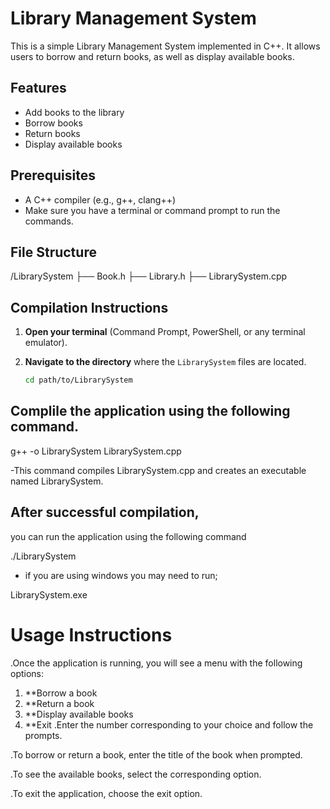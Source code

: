# Library Management System

This is a simple Library Management System implemented in C++. It allows users to borrow and return books, as well as display available books.

## Features

- Add books to the library
- Borrow books
- Return books
- Display available books

## Prerequisites

- A C++ compiler (e.g., g++, clang++)
- Make sure you have a terminal or command prompt to run the commands.

## File Structure

/LibrarySystem
├── Book.h
├── Library.h
├── LibrarySystem.cpp


## Compilation Instructions

1. **Open your terminal** (Command Prompt, PowerShell, or any terminal emulator).
2. **Navigate to the directory** where the `LibrarySystem` files are located.

   ```bash
   cd path/to/LibrarySystem
## Complile the application using the following command.

g++ -o LibrarySystem LibrarySystem.cpp

-This command compiles LibrarySystem.cpp and creates an executable named LibrarySystem.

## After successful compilation,
you can run the application using the following command

./LibrarySystem

- if you are using windows you may need to run;
  
LibrarySystem.exe

# Usage Instructions
.Once the application is running, you will see a menu with the following options:

  1. **Borrow a book
  2. **Return a book
  3. **Display available books
  4. **Exit
.Enter the number corresponding to your choice and follow the prompts.

.To borrow or return a book, enter the title of the book when prompted.

.To see the available books, select the corresponding option.

.To exit the application, choose the exit option.
